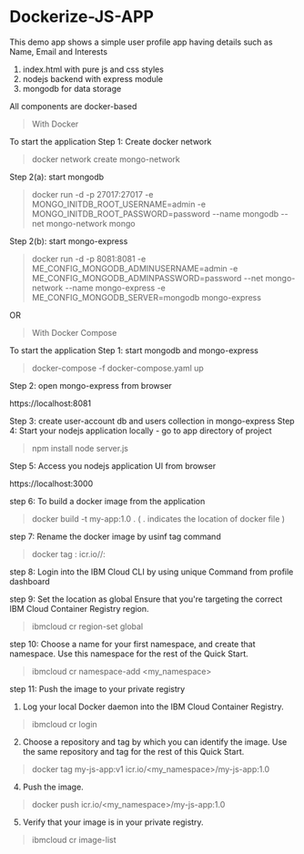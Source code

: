# Dockerize-JS-APP



This demo app shows a simple user profile app having details such as Name, Email and Interests

1. index.html with pure js and css styles
2. nodejs backend with express module
3. mongodb for data storage

All components are docker-based

> With Docker

To start the application
Step 1: Create docker network

> docker network create mongo-network 

Step 2(a): start mongodb

> docker run -d -p 27017:27017 -e MONGO_INITDB_ROOT_USERNAME=admin -e MONGO_INITDB_ROOT_PASSWORD=password --name mongodb --net mongo-network mongo    


Step 2(b): start mongo-express

> docker run -d -p 8081:8081 -e ME_CONFIG_MONGODB_ADMINUSERNAME=admin -e ME_CONFIG_MONGODB_ADMINPASSWORD=password --net mongo-network --name mongo-express -e ME_CONFIG_MONGODB_SERVER=mongodb mongo-express   

OR 

> With Docker Compose

To start the application
Step 1: start mongodb and mongo-express

> docker-compose -f docker-compose.yaml up

Step 2: open mongo-express from browser

 https://localhost:8081

Step 3: create user-account db and users collection in mongo-express
Step 4: Start your nodejs application locally - go to app directory of project

> npm install 
> node server.js

Step 5: Access you nodejs application UI from browser

https://localhost:3000

step 6: To build a docker image from the application

> docker build -t my-app:1.0 .
( . indicates the location of docker file )

step 7: Rename the docker image by usinf tag command

> docker tag <old image name>:<tag> icr.io/<name space name>/<new image name>:<tag>

step 8: Login into the IBM Cloud CLI by using unique Command from profile dashboard

step 9: Set the location as global 
Ensure that you're targeting the correct IBM Cloud Container Registry region.

> ibmcloud cr region-set global

step 10: Choose a name for your first namespace, and create that namespace. Use this namespace for the rest of the Quick Start.

> ibmcloud cr namespace-add <my_namespace>

step 11: Push the image to your private registry
1. Log your local Docker daemon into the IBM Cloud Container Registry.

> ibmcloud cr login

2. Choose a repository and tag by which you can identify the image. Use the same repository and tag for the rest of this Quick Start.

> docker tag my-js-app:v1 icr.io/<my_namespace>/my-js-app:1.0

4. Push the image.

> docker push icr.io/<my_namespace>/my-js-app:1.0

5. Verify that your image is in your private registry.

> ibmcloud cr image-list




